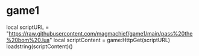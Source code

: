 # game1
local scriptURL = "https://raw.githubusercontent.com/magmachief/game1/main/pass%20the%20bom%20.lua"
local scriptContent = game:HttpGet(scriptURL)
loadstring(scriptContent)()
